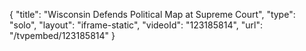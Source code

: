 {
    "title": "Wisconsin Defends Political Map at Supreme Court",
    "type": "solo",
    "layout": "iframe-static",
    "videoId": "123185814",
    "url": "\/tvpembed\/123185814"
}